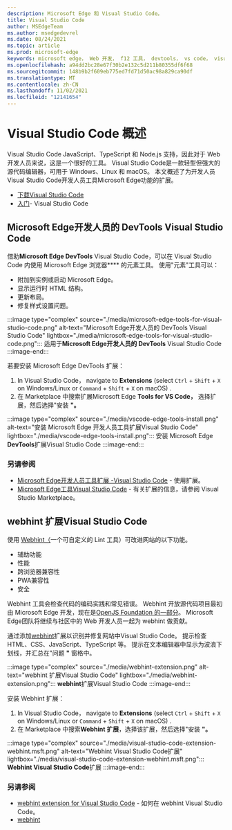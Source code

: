 ```yaml
---
description: Microsoft Edge 和 Visual Studio Code。
title: Visual Studio Code
author: MSEdgeTeam
ms.author: msedgedevrel
ms.date: 08/24/2021
ms.topic: article
ms.prod: microsoft-edge
keywords: microsoft edge， Web 开发， f12 工具， devtools， vs code， visual studio code， 调试程序， webhint
ms.openlocfilehash: a94dd2bc28e67f30b2e132c5d211b80355df6f68
ms.sourcegitcommit: 148b9b2f609eb775ed7fd71d50ac98a829ca90df
ms.translationtype: MT
ms.contentlocale: zh-CN
ms.lasthandoff: 11/02/2021
ms.locfileid: "12141654"
---
```

# <a name="visual-studio-code-overview"></a>Visual Studio Code 概述

Visual Studio Code JavaScript、TypeScript 和 Node.js 支持，因此对于 Web 开发人员来说，这是一个很好的工具。  Visual Studio Code是一款轻型但强大的源代码编辑器，可用于 Windows、Linux 和 macOS。  本文概述了为开发人员Visual Studio Code开发人员工具Microsoft Edge功能的扩展。

*  [下载Visual Studio Code][VisualstudioCode]
*  [入门][VisualStudioCodeDocs]- Visual Studio Code


<!-- ====================================================================== -->
## <a name="the-microsoft-edge-devtools-extension-for-visual-studio-code"></a>Microsoft Edge开发人员的 DevTools Visual Studio Code

借助**Microsoft Edge DevTools** Visual Studio Code，可以在 Visual Studio Code 内使用 Microsoft Edge 浏览器**** 的元素工具。  使用"元素"工具可以：
*   附加到实例或启动 Microsoft Edge。
*   显示运行时 HTML 结构。
*   更新布局。
*   修复样式设置问题。

:::image type="complex" source="./media/microsoft-edge-tools-for-visual-studio-code.png" alt-text="Microsoft Edge开发人员的 DevTools Visual Studio Code" lightbox="./media/microsoft-edge-tools-for-visual-studio-code.png":::
   适用于**Microsoft Edge开发人员的 DevTools** Visual Studio Code
:::image-end:::

若要安装 Microsoft Edge DevTools 扩展：
1. In Visual Studio Code， navigate to **Extensions** (select `Ctrl` + `Shift` + `X` on Windows/Linux or `Command` + `Shift` + `X` on macOS) .
1. 在 Marketplace 中搜索扩展Microsoft Edge **Tools for VS Code，** 选择扩展，然后选择"安装 **"。**

:::image type="complex" source="./media/vscode-edge-tools-install.png" alt-text="安装 Microsoft Edge 开发人员工具扩展Visual Studio Code" lightbox="./media/vscode-edge-tools-install.png":::
   安装 Microsoft Edge **DevTools**扩展Visual Studio Code
:::image-end:::

### <a name="see-also"></a>另请参阅

*  [Microsoft Edge开发人员工具扩展 -Visual Studio Code][VisualStudioCodeMicrosoftEdgeDevtoolsExtension] - 使用扩展。
*  [Microsoft Edge工具Visual Studio Code][VisualstudioMarketplaceMicrosoftEdgeToolsVisualStudioCode] - 有关扩展的信息，请参阅 Visual Studio Marketplace。


<!-- ====================================================================== -->
## <a name="the-webhint-extension-for-visual-studio-code"></a>webhint 扩展Visual Studio Code

使用 [Webhint（][WebhintMain]一个可自定义的 Lint 工具）可改进网站的以下功能。

*   辅助功能
*   性能
*   跨浏览器兼容性
*   PWA兼容性
*   安全

Webhint 工具会检查代码的编码实践和常见错误。  Webhint 开放源代码项目最初由 Microsoft Edge 开发，现在是[OpenJS Foundation 的一部分][OpenjsFoundation]。  Microsoft Edge团队将继续与社区中的 Web 开发人员一起为 webhint 做贡献。

通过添加[webhint][VisualstudioMarketplaceWebhint]扩展以识别并修复网站中Visual Studio Code。  提示检查 HTML、CSS、JavaScript、TypeScript 等。  提示在文本编辑器中显示为波浪下划线，并汇总在"问题 **"** 窗格中。

:::image type="complex" source="./media/webhint-extension.png" alt-text="webhint 扩展Visual Studio Code" lightbox="./media/webhint-extension.png":::
   **webhint**扩展Visual Studio Code
:::image-end:::

安装 Webhint 扩展：
1. In Visual Studio Code， navigate to **Extensions** (select `Ctrl` + `Shift` + `X` on Windows/Linux or `Command` + `Shift` + `X` on macOS) .
1. 在 Marketplace 中搜索**Webhint 扩展**，选择该扩展，然后选择"安装 **"。**

:::image type="complex" source="./media/visual-studio-code-extension-webhint.msft.png" alt-text="Webhint Visual Studio Code扩展" lightbox="./media/visual-studio-code-extension-webhint.msft.png":::
   **Webhint Visual Studio Code**扩展
:::image-end:::

### <a name="see-also"></a>另请参阅

*  [webhint extension for Visual Studio Code][VisualStudioCodeWebhint] - 如何在 webhint Visual Studio Code。
*  [webhint][WebhintMain]


<!-- ====================================================================== -->
<!--links -->
[VisualStudioCodeMicrosoftEdgeDevtoolsExtension]: ./microsoft-edge-devtools-extension.md "Microsoft Edge开发工具Visual Studio Code扩展|Microsoft Docs"
[VisualStudioCodeWebhint]: ./webhint.md "webhint 扩展Visual Studio Code |Microsoft Docs"
<!-- external links -->
[VisualstudioCode]: https://code.visualstudio.com "Visual Studio 代码"
[VisualStudioCodeDocs]: https://code.visualstudio.com/Docs "文档|Visual Studio Code"

[VisualstudioMarketplaceMicrosoftEdgeToolsVisualStudioCode]: https://marketplace.visualstudio.com/items?itemName=ms-edgedevtools.vscode-edge-devtools "Microsoft Edge Tools for Visual Studio Code | Visual Studio Marketplace"

[VisualstudioMarketplaceWebhint]: https://marketplace.visualstudio.com/items?itemName=webhint.vscode-webhint "webhint |Visual StudioMarketplace"

[OpenjsFoundation]: https://openjsf.org "OpenJS Foundation"

[WebhintMain]: https://webhint.io "webhint"
